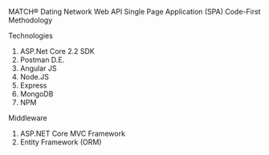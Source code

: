 MATCH® Dating Network Web API
Single Page Application (SPA)
Code-First Methodology

Technologies
1. ASP.Net Core 2.2 SDK
2. Postman D.E.
3. Angular JS
4. Node.JS
5. Express
6. MongoDB
7. NPM

Middleware
1. ASP.NET Core MVC Framework
2. Entity Framework (ORM)